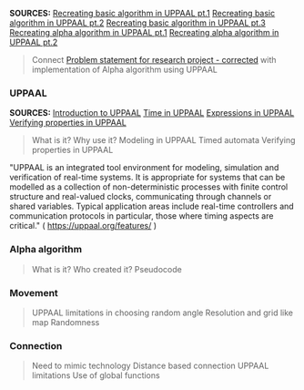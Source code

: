 **SOURCES:**
[Recreating basic algorithm in UPPAAL pt.1](../Notes/Recreating%20basic%20algorithm%20in%20UPPAAL%20pt.1.md)
[Recreating basic algorithm in UPPAAL pt.2](../Notes/Recreating%20basic%20algorithm%20in%20UPPAAL%20pt.2.md)
[Recreating basic algorithm in UPPAAL pt.3](../Notes/Recreating%20basic%20algorithm%20in%20UPPAAL%20pt.3.md)
[Recreating alpha algorithm in UPPAAL pt.1](../Notes/Recreating%20alpha%20algorithm%20in%20UPPAAL%20pt.1.md)
[Recreating alpha algorithm in UPPAAL pt.2](../Notes/Recreating%20alpha%20algorithm%20in%20UPPAAL%20pt.2.md)


> Connect [Problem statement for research project - corrected](../Formal/Problem%20statement%20for%20research%20project%20-%20corrected.md) with implementation of Alpha algorithm using UPPAAL




### UPPAAL
**SOURCES:**
[Introduction to UPPAAL](../Notes/Introduction%20to%20UPPAAL.md)
[Time in UPPAAL](../Notes/Time%20in%20UPPAAL.md)
[Expressions in UPPAAL](../Notes/Expressions%20in%20UPPAAL.md)
[Verifying properties in UPPAAL](../Notes/Verifying%20properties%20in%20UPPAAL.md)

>What is it?
>Why use it?
>Modeling in UPPAAL
>Timed automata
>Verifying properties in UPPAAL

"UPPAAL is an integrated tool environment for modeling, simulation and verification of real-time systems. It is appropriate for systems that can be modelled as a collection of non-deterministic processes with finite control structure and real-valued clocks, communicating through channels or shared variables. Typical application areas include real-time controllers and communication protocols in particular, those where timing aspects are critical." ( https://uppaal.org/features/ )



### Alpha algorithm
> What is it?
> Who created it?
> Pseudocode

### Movement
>UPPAAL limitations in choosing random angle
>Resolution and grid like map
>Randomness

### Connection
> Need to mimic technology
> Distance based connection
> UPPAAL limitations
> Use of global functions
> 


